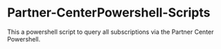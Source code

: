# Partner-CenterPowershell-Scripts

This a powershell script to query all subscriptions via the Partner Center Powershell.
